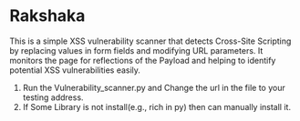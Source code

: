 # Rakshaka
This is a simple XSS vulnerability scanner that detects Cross-Site Scripting by replacing values in form fields and modifying URL parameters. It monitors the page for reflections of the Payload and helping to identify potential XSS vulnerabilities easily.



1) Run the Vulnerability_scanner.py and Change the url in the file to your testing address.
2) If Some Library is not install(e.g., rich in py) then can manually install it.
